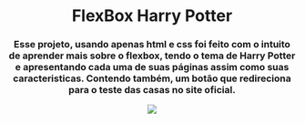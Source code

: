 <h1 align="center"> FlexBox Harry Potter </h1>
<h3 align="center"> Esse projeto, usando apenas html e css foi feito com o intuito de aprender mais sobre o flexbox, tendo o tema de Harry Potter e apresentando cada uma de suas páginas assim como suas caracteristicas. Contendo também, um botão que redireciona para o teste das casas no site oficial. </h3>

<p align="center">
  <img src="https://user-images.githubusercontent.com/80493617/171040486-4d55c5b8-8e03-4924-aa40-849c1aa0e14a.png">
</p>
